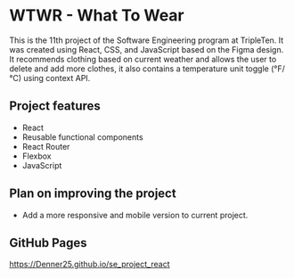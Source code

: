 # WTWR - What To Wear

This is the 11th project of the Software Engineering program at TripleTen. It was created using React, CSS, and JavaScript based on the Figma design. It recommends clothing based on current weather and allows the user to delete and add more clothes, it also contains a temperature unit toggle (°F/°C) using context API.

## Project features

- React
- Reusable functional components
- React Router
- Flexbox
- JavaScript

## Plan on improving the project

- Add a more responsive and mobile version to current project.

## GitHub Pages

https://Denner25.github.io/se_project_react

